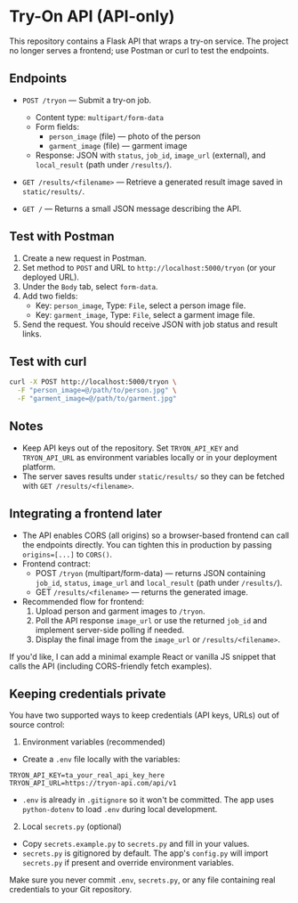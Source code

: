 # Try-On API (API-only)

This repository contains a Flask API that wraps a try-on service. The project no longer serves a frontend; use Postman or curl to test the endpoints.

## Endpoints

- `POST /tryon` — Submit a try-on job.
  - Content type: `multipart/form-data`
  - Form fields:
    - `person_image` (file) — photo of the person
    - `garment_image` (file) — garment image
  - Response: JSON with `status`, `job_id`, `image_url` (external), and `local_result` (path under `/results/`).

- `GET /results/<filename>` — Retrieve a generated result image saved in `static/results/`.

- `GET /` — Returns a small JSON message describing the API.

## Test with Postman

1. Create a new request in Postman.
2. Set method to `POST` and URL to `http://localhost:5000/tryon` (or your deployed URL).
3. Under the `Body` tab, select `form-data`.
4. Add two fields:
   - Key: `person_image`, Type: `File`, select a person image file.
   - Key: `garment_image`, Type: `File`, select a garment image file.
5. Send the request. You should receive JSON with job status and result links.

## Test with curl

```bash
curl -X POST http://localhost:5000/tryon \
  -F "person_image=@/path/to/person.jpg" \
  -F "garment_image=@/path/to/garment.jpg"
```

## Notes

- Keep API keys out of the repository. Set `TRYON_API_KEY` and `TRYON_API_URL` as environment variables locally or in your deployment platform.
- The server saves results under `static/results/` so they can be fetched with `GET /results/<filename>`.
 
## Integrating a frontend later

- The API enables CORS (all origins) so a browser-based frontend can call the endpoints directly. You can tighten this in production by passing `origins=[...]` to `CORS()`.
- Frontend contract:
  - POST `/tryon` (multipart/form-data) — returns JSON containing `job_id`, `status`, `image_url` and `local_result` (path under `/results/`).
  - GET `/results/<filename>` — returns the generated image.
- Recommended flow for frontend:
  1. Upload person and garment images to `/tryon`.
  2. Poll the API response `image_url` or use the returned `job_id` and implement server-side polling if needed.
  3. Display the final image from the `image_url` or `/results/<filename>`.

If you'd like, I can add a minimal example React or vanilla JS snippet that calls the API (including CORS-friendly fetch examples).

## Keeping credentials private

You have two supported ways to keep credentials (API keys, URLs) out of source control:

1. Environment variables (recommended)
  - Create a `.env` file locally with the variables:

```
TRYON_API_KEY=ta_your_real_api_key_here
TRYON_API_URL=https://tryon-api.com/api/v1
```

  - `.env` is already in `.gitignore` so it won't be committed. The app uses `python-dotenv` to load `.env` during local development.

2. Local `secrets.py` (optional)
  - Copy `secrets.example.py` to `secrets.py` and fill in your values.
  - `secrets.py` is gitignored by default. The app's `config.py` will import `secrets.py` if present and override environment variables.

Make sure you never commit `.env`, `secrets.py`, or any file containing real credentials to your Git repository.


